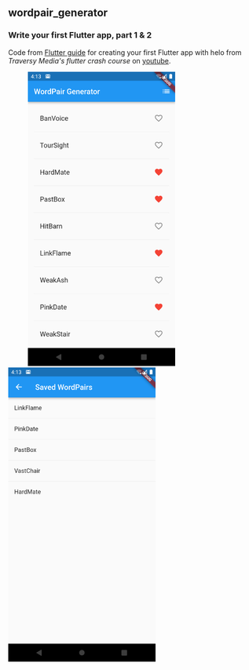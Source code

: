 ## wordpair_generator

### Write your first Flutter app, part 1 & 2
Code from [Flutter guide](https://docs.flutter.dev/get-started/codelab) for creating your first Flutter app with helo from _Traversy Media's flutter crash course_ on [youtube](https://youtu.be/1gDhl4leEzA).

<img src="app_screenshots/01.png" width="300" hspace ="40"/> <img src="app_screenshots/02.png" width="300"/>

